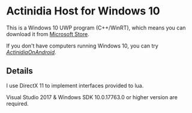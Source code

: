 # Actinidia Host for Windows 10

This is a Windows 10 UWP program (C++/WinRT), which means you can download it from [Microsoft Store](https://www.microsoft.com/zh-cn/p/xaml-controls-gallery/9msvh128x2zt).

If you don't have computers running Windows 10, you can try [*ActinidiaOnAndroid*](https://github.com/mooction/ActinidiaOnAndroid).

## Details

I use DirectX 11 to implement interfaces provided to lua.

Visual Studio 2017 & Windows SDK 10.0.17763.0 or higher version are required.